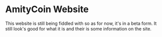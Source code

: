 # AmityCoin Website

This website is still being fiddled with so as for now, it's in a beta form. It still look's good for what it is and their is some information on the site. 
